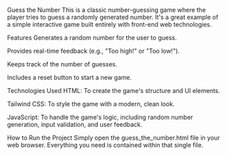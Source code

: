 Guess the Number
This is a classic number-guessing game where the player tries to guess a randomly generated number. It's a great example of a simple interactive game built entirely with front-end web technologies.

Features
Generates a random number for the user to guess.

Provides real-time feedback (e.g., "Too high!" or "Too low!").

Keeps track of the number of guesses.

Includes a reset button to start a new game.

Technologies Used
HTML: To create the game's structure and UI elements.

Tailwind CSS: To style the game with a modern, clean look.

JavaScript: To handle the game's logic, including random number generation, input validation, and user feedback.

How to Run the Project
Simply open the guess_the_number.html file in your web browser. Everything you need is contained within that single file.
